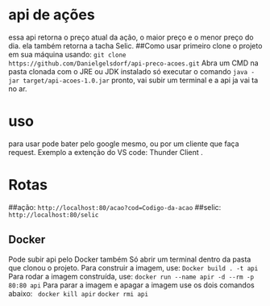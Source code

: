 # api de ações 
essa api retorna o preço atual da ação, o maior preço e o menor preço do dia.
ela também retorna a tacha Selic.
##Como usar
primeiro clone o projeto em sua máquina usando:
`git clone https://github.com/Danielgelsdorf/api-preco-acoes.git`
Abra um CMD na pasta clonada
com o JRE ou JDK instalado só executar o comando 
`java -jar target/api-acoes-1.0.jar`
pronto, vai subir um terminal e a api ja vai ta no ar.
# uso
para usar pode bater pelo google mesmo, ou por um cliente que faça request. Exemplo a extenção do VS code: Thunder Client .
# Rotas
##ação:
`http://localhost:80/acao?cod=Codigo-da-acao`
##selic:
`http://localhost:80/selic`
## Docker
Pode subir api pelo Docker também
Só abrir um terminal dentro da pasta que clonou o projeto.
Para construir a imagem, use:
`Docker build . -t api`
Para rodar a imagem construída, use:
` docker run --name apir -d --rm -p 80:80 api `
Para parar a imagem e apagar a imagem use os dois comandos abaixo:
` docker kill apir`
` docker rmi api `